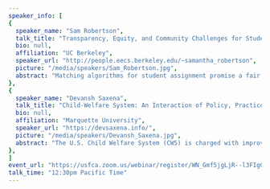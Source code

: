 ```yaml
---
speaker_info: [
{
  speaker_name: "Sam Robertson",
  talk_title: "Transparency, Equity, and Community Challenges for Student Assignment Algorithms",
  bio: null,
  affiliation: "UC Berkeley",
  speaker_url: "http://people.eecs.berkeley.edu/~samantha_robertson",
  picture: "/media/speakers/Sam_Robertson.jpg",
  abstract: "Matching algorithms for student assignment promise a fair and efficient allocation of public school seats. However, some school districts have encountered practical challenges in their deployment. For example, San Francisco Unified School District is currently redesigning their student assignment algorithm because it was not promoting their goals of integration, equity, and transparency. Why haven’t these algorithms lived up to expectations? And how might we be able to improve them? A human-centered approach to algorithm design can help us evaluate algorithms in their real world contexts, and highlights the limitations of purely algorithmic solutions to complex socio-political challenges.",
},
{
  speaker_name: "Devansh Saxena",
  talk_title: "Child-Welfare System: An Interaction of Policy, Practice, and Algorithms",
  bio: null,
  affiliation: "Marquette University",
  speaker_url: "https://devsaxena.info/",
  picture: "/media/speakers/Devansh_Saxena.jpg",
  abstract: "The U.S. Child Welfare System (CWS) is charged with improving outcomes for foster youth; yet the system is overburdened and underfunded. CWS has increasingly turned towards algorithms both as a means to reduce costs as well as produce efficient and consistent decisions. However, CWS staff must reach consensus decisions which are mediated by policies, child-welfare practice, and algorithms. Here, algorithms that do not account for legislative policies and practice only add to the frustrations of workers. Moreover, CWS is a highly contextual domain where the workers must make value-laden choices and engage in heuristics. Algorithms that do not account for these pertinent aspects of professional practice consequentially end up diminishing the quality of human discretionary work. How do we design sociotechnical systems within such constraints that exist in the public sector? How do we engage in ethical participatory design that empowers workers, offers them autonomy, and engages them as co-designers?",
},
]
event_url: "https://usfca.zoom.us/webinar/register/WN_Gmf5jgLjR--l3FIgGrjZ8A"
talk_time: "12:30pm Pacific Time"
---
```

